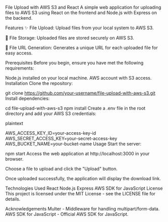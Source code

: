 File Upload with AWS S3 and React
A simple web application for uploading files to AWS S3 using React on the frontend and Node.js with Express on the backend.

Features
✨ File Upload: Upload files from your local system to AWS S3.

📂 File Storage: Uploaded files are stored securely on AWS S3.

🔗 File URL Generation: Generates a unique URL for each uploaded file for easy access.

Prerequisites
Before you begin, ensure you have met the following requirements:

Node.js installed on your local machine.
AWS account with S3 access.
Installation
Clone the repository:


git clone https://github.com/your-username/file-upload-with-aws-s3.git
Install dependencies:


cd file-upload-with-aws-s3
npm install
Create a .env file in the root directory and add your AWS S3 credentials:

plaintext

AWS_ACCESS_KEY_ID=your-access-key-id
AWS_SECRET_ACCESS_KEY=your-secret-access-key
AWS_BUCKET_NAME=your-bucket-name
Usage
Start the server:


npm start
Access the web application at http://localhost:3000 in your browser.

Choose a file to upload and click the "Upload" button.

Once uploaded successfully, the application will display the download link.

Technologies Used
React
Node.js
Express
AWS SDK for JavaScript
License
This project is licensed under the MIT License - see the LICENSE file for details.

Acknowledgements
Multer - Middleware for handling multipart/form-data.
AWS SDK for JavaScript - Official AWS SDK for JavaScript.
